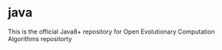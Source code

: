 # java
This is the official Java8+ repository for Open Evolutionary Computation Algorithms repositorty

